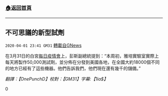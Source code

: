 ###  [:house:返回首頁](https://github.com/ourhimalayas/txt)
---

## 不可思議的新型試劑
`2020-04-01 23:41 GM31` [轉載自GNews](https://gnews.org/zh-hant/159749/)

在3月31日的白宮[每日疫情會](https://www.youtube.com/watch?v=zpbEyfl3vpg)上，彭斯副總統提到：“本周初，雅培實驗室實際上每天將製作50,000測試劑，並分佈在分發到美國各地，在全國大約18000個不同的地方已經有了這些機器。他們告訴我們，他們現在還有幾千的儲備。”

*翻譯：【OnePunchD】校對：【GM31】字幕:【1ia$】*

0
